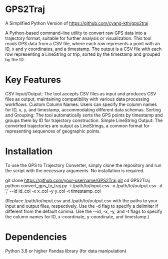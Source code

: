# GPS2Traj
A Simplified Python Version of https://github.com/cyang-kth/gps2traj

A Python-based command-line utility to convert raw GPS data into a trajectory format, suitable for further analysis or visualization. This tool reads GPS data from a CSV file, where each row represents a point with an ID, x and y coordinates, and a timestamp. The output is a CSV file with each row representing a LineString or trip, sorted by the timestamp and grouped by the ID.

# Key Features
CSV Input/Output: The tool accepts CSV files as input and produces CSV files as output, maintaining compatibility with various data processing workflows.
Custom Column Names: Users can specify the column names for ID, x, y, and timestamp, accommodating different data schemas.
Sorting and Grouping: The tool automatically sorts the GPS points by timestamp and groups them by ID for trajectory construction.
Simple LineString Output: The converted trajectories are output as LineStrings, a common format for representing sequences of geographic points.

# Installation
To use the GPS to Trajectory Converter, simply clone the repository and run the script with the necessary arguments. No installation is required.

git clone https://github.com/your-username/GPS2Traj.git
cd GPS2Traj
python convert_gps_to_traj.py -i /path/to/input.csv -o /path/to/output.csv -d ',' --id id_col -x x_col -y y_col -t timestamp_col

(Replace /path/to/input.csv and /path/to/output.csv with the paths to your input and output files, respectively. Use the -d flag to specify a delimiter if different from the default comma. Use the --id, -x, -y, and -t flags to specify the column names for ID, x-coordinate, y-coordinate, and timestamp.)

# Dependencies
Python 3.8 or higher
Pandas library (for data manipulation)

